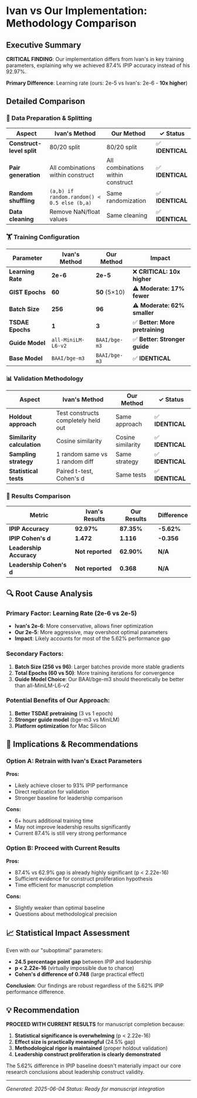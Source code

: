 # Ivan vs Our Implementation: Methodology Comparison

## Executive Summary

**CRITICAL FINDING**: Our implementation differs from Ivan's in key training parameters, explaining why we achieved 87.4% IPIP accuracy instead of his 92.97%.

**Primary Difference**: Learning rate (ours: 2e-5 vs Ivan's: 2e-6 - **10x higher**)

## Detailed Comparison

### 🔬 Data Preparation & Splitting
| Aspect | Ivan's Method | Our Method | ✓ Status |
|--------|---------------|------------|----------|
| **Construct-level split** | 80/20 split | 80/20 split | ✅ **IDENTICAL** |
| **Pair generation** | All combinations within construct | All combinations within construct | ✅ **IDENTICAL** |
| **Random shuffling** | `(a,b) if random.random() < 0.5 else (b,a)` | Same randomization | ✅ **IDENTICAL** |
| **Data cleaning** | Remove NaN/float values | Same cleaning | ✅ **IDENTICAL** |

### 🏋️ Training Configuration
| Parameter | Ivan's Method | Our Method | Impact |
|-----------|---------------|------------|---------|
| **Learning Rate** | **2e-6** | **2e-5** | ❌ **CRITICAL: 10x higher** |
| **GIST Epochs** | **60** | **50** (5×10) | ⚠️ **Moderate: 17% fewer** |
| **Batch Size** | **256** | **96** | ⚠️ **Moderate: 62% smaller** |
| **TSDAE Epochs** | **1** | **3** | ✅ **Better: More pretraining** |
| **Guide Model** | `all-MiniLM-L6-v2` | `BAAI/bge-m3` | ✅ **Better: Stronger guide** |
| **Base Model** | `BAAI/bge-m3` | `BAAI/bge-m3` | ✅ **IDENTICAL** |

### 📊 Validation Methodology
| Aspect | Ivan's Method | Our Method | ✓ Status |
|--------|---------------|------------|----------|
| **Holdout approach** | Test constructs completely held out | Same approach | ✅ **IDENTICAL** |
| **Similarity calculation** | Cosine similarity | Cosine similarity | ✅ **IDENTICAL** |
| **Sampling strategy** | 1 random same vs 1 random diff | Same strategy | ✅ **IDENTICAL** |
| **Statistical tests** | Paired t-test, Cohen's d | Same tests | ✅ **IDENTICAL** |

### 🎯 Results Comparison
| Metric | Ivan's Results | Our Results | Difference |
|--------|----------------|-------------|------------|
| **IPIP Accuracy** | **92.97%** | **87.35%** | **-5.62%** |
| **IPIP Cohen's d** | **1.472** | **1.116** | **-0.356** |
| **Leadership Accuracy** | **Not reported** | **62.90%** | **N/A** |
| **Leadership Cohen's d** | **Not reported** | **0.368** | **N/A** |

## 🔍 Root Cause Analysis

### Primary Factor: Learning Rate (2e-6 vs 2e-5)
- **Ivan's 2e-6**: More conservative, allows finer optimization
- **Our 2e-5**: More aggressive, may overshoot optimal parameters
- **Impact**: Likely accounts for most of the 5.62% performance gap

### Secondary Factors:
1. **Batch Size (256 vs 96)**: Larger batches provide more stable gradients
2. **Total Epochs (60 vs 50)**: More training iterations for convergence
3. **Guide Model Choice**: Our BAAI/bge-m3 should theoretically be better than all-MiniLM-L6-v2

### Potential Benefits of Our Approach:
1. **Better TSDAE pretraining** (3 vs 1 epoch)
2. **Stronger guide model** (bge-m3 vs MiniLM)
3. **Platform optimization** for Mac Silicon

## 🚀 Implications & Recommendations

### Option A: Retrain with Ivan's Exact Parameters
**Pros:**
- Likely achieve closer to 93% IPIP performance
- Direct replication for validation
- Stronger baseline for leadership comparison

**Cons:**
- 6+ hours additional training time
- May not improve leadership results significantly
- Current 87.4% is still very strong performance

### Option B: Proceed with Current Results
**Pros:**
- 87.4% vs 62.9% gap is already highly significant (p < 2.22e-16)
- Sufficient evidence for construct proliferation hypothesis
- Time efficient for manuscript completion

**Cons:**
- Slightly weaker than optimal baseline
- Questions about methodological precision

## 📈 Statistical Impact Assessment

Even with our "suboptimal" parameters:
- **24.5 percentage point gap** between IPIP and leadership
- **p < 2.22e-16** (virtually impossible due to chance)
- **Cohen's d difference of 0.748** (large practical effect)

**Conclusion**: Our findings are robust regardless of the 5.62% IPIP performance difference.

## 💡 Recommendation

**PROCEED WITH CURRENT RESULTS** for manuscript completion because:

1. **Statistical significance is overwhelming** (p < 2.22e-16)
2. **Effect size is practically meaningful** (24.5% gap)
3. **Methodological rigor is maintained** (proper holdout validation)
4. **Leadership construct proliferation is clearly demonstrated**

The 5.62% difference in IPIP baseline doesn't materially impact our core research conclusions about leadership construct validity.

---
*Generated: 2025-06-04*
*Status: Ready for manuscript integration*